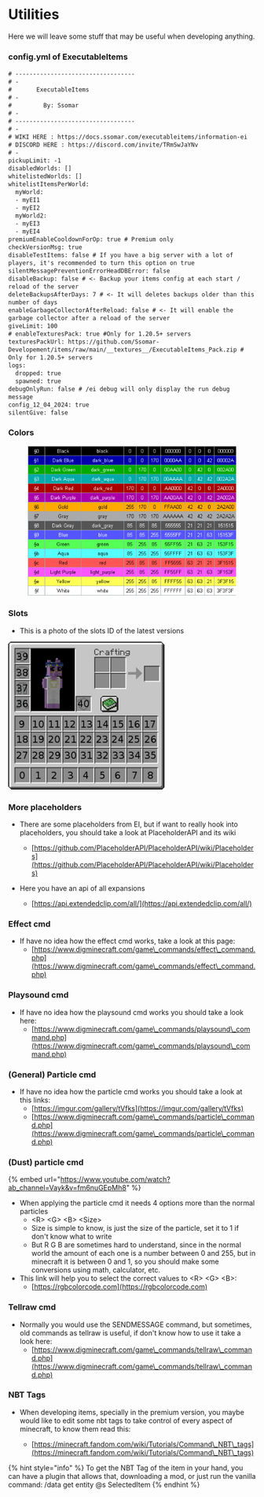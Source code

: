 # Utilities

Here we will leave some stuff that may be useful when developing anything.



### config.yml of ExecutableItems

```
# ----------------------------------
# -
#       ExecutableItems
# -
#         By: Ssomar
# -
# ----------------------------------
# -
# WIKI HERE : https://docs.ssomar.com/executableitems/information-ei
# DISCORD HERE : https://discord.com/invite/TRmSwJaYNv
# -
pickupLimit: -1
disabledWorlds: []
whitelistedWorlds: []
whitelistItemsPerWorld:
  myWorld:
  - myEI1
  - myEI2
  myWorld2:
  - myEI3
  - myEI4
premiumEnableCooldownForOp: true # Premium only
checkVersionMsg: true
disableTestItems: false # If you have a big server with a lot of players, it's recommended to turn this option on true
silentMessagePreventionErrorHeadDBError: false
disableBackup: false # <- Backup your items config at each start / reload of the server
deleteBackupsAfterDays: 7 # <- It will deletes backups older than this number of days
enableGarbageCollectorAfterReload: false # <- It will enable the garbage collector after a reload of the server
giveLimit: 100
# enableTexturesPack: true #Only for 1.20.5+ servers
texturesPackUrl: https://github.com/Ssomar-Developement/items/raw/main/__textures__/ExecutableItems_Pack.zip # Only for 1.20.5+ servers
logs:
  dropped: true
  spawned: true
debugOnlyRun: false # /ei debug will only display the run debug message
config_12_04_2024: true
silentGive: false

```

### Colors

<figure><img src="../../.gitbook/assets/image (231).png" alt=""><figcaption></figcaption></figure>

### Slots

* This is a photo of the slots ID of the latest versions

![](<../../.gitbook/assets/image (215).png>)

### More placeholders

*   There are some placeholders from EI, but if want to really hook into placeholders, you should take a look at PlaceholderAPI and its wiki

    * [https://github.com/PlaceholderAPI/PlaceholderAPI/wiki/Placeholders](https://github.com/PlaceholderAPI/PlaceholderAPI/wiki/Placeholders)


* Here you have an api of all expansions
  *   [https://api.extendedclip.com/all/](https://api.extendedclip.com/all/)



### Effect cmd

* If have no idea how the effect cmd works, take a look at this page:
  * [https://www.digminecraft.com/game\_commands/effect\_command.php](https://www.digminecraft.com/game\_commands/effect\_command.php)

### Playsound cmd

* If have no idea how the playsound cmd works you should take a look here:
  * [https://www.digminecraft.com/game\_commands/playsound\_command.php](https://www.digminecraft.com/game\_commands/playsound\_command.php)

### (General) Particle cmd

* If have no idea how the particle cmd works you should take a look at this links:
  * [https://imgur.com/gallery/tVfks](https://imgur.com/gallery/tVfks)
  * [https://www.digminecraft.com/game\_commands/particle\_command.php](https://www.digminecraft.com/game\_commands/particle\_command.php)

### (Dust) particle cmd



{% embed url="https://www.youtube.com/watch?ab_channel=Vayk&v=fm6nuGEpMh8" %}

* When applying the particle cmd it needs 4 options more than the normal particles
  * \<R> \<G> \<B> \<Size>
  * Size is simple to know, is just the size of the particle, set it to 1 if don't know what to write
  * But R G B are sometimes hard to understand, since in the normal world the amount of each one is a number between 0 and 255, but in minecraft it is between 0 and 1, so you should make some conversions using math, calculator, etc.
* This link will help you to select the correct values to \<R> \<G> \<B>:
  * [https://rgbcolorcode.com](https://rgbcolorcode.com)

### Tellraw cmd

* Normally you would use the SENDMESSAGE command, but sometimes, old commands as tellraw is useful, if don't know how to use it take a look here:
  * [https://www.digminecraft.com/game\_commands/tellraw\_command.php](https://www.digminecraft.com/game\_commands/tellraw\_command.php)

### NBT Tags

*   When developing items, specially in the premium version, you maybe would like to edit some nbt tags to take control of every aspect of minecraft, to know them read this:

    * [https://minecraft.fandom.com/wiki/Tutorials/Command\_NBT\_tags](https://minecraft.fandom.com/wiki/Tutorials/Command\_NBT\_tags)



{% hint style="info" %}
To get the NBT Tag of the item in your hand, you can have a plugin that allows that, downloading a mod, or just run the vanilla command: /data get entity @s SelectedItem
{% endhint %}
